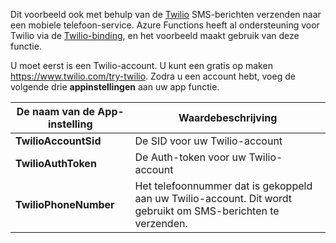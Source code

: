 Dit voorbeeld ook met behulp van de [Twilio](https://www.twilio.com/) SMS-berichten verzenden naar een mobiele telefoon-service. Azure Functions heeft al ondersteuning voor Twilio via de [Twilio-binding](https://docs.microsoft.com/azure/azure-functions/functions-bindings-twilio), en het voorbeeld maakt gebruik van deze functie.

U moet eerst is een Twilio-account. U kunt een gratis op maken https://www.twilio.com/try-twilio. Zodra u een account hebt, voeg de volgende drie **appinstellingen** aan uw app functie.

| De naam van de App-instelling | Waardebeschrijving |
| - | - |
| **TwilioAccountSid**  | De SID voor uw Twilio-account |
| **TwilioAuthToken**   | De Auth-token voor uw Twilio-account |
| **TwilioPhoneNumber** | Het telefoonnummer dat is gekoppeld aan uw Twilio-account. Dit wordt gebruikt om SMS-berichten te verzenden. |